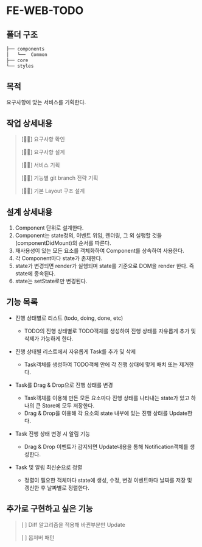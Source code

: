 # FE-WEB-TODO

## 폴더 구조

```bash
├── components
│   └──  Common
├── core
└── styles
```

## 목적

요구사항에 맞는 서비스를 기획한다.

## 작업 상세내용

> [🙆‍♂️] 요구사항 확인
>
> [🙆‍♂️] 요구사항 설계
>
> [🙆‍♂️] 서비스 기획
>
> [🙆‍♂️] 기능별 git branch 전략 기획
>
> [🙆‍♂️] 기본 Layout 구조 설계

## 설계 상세내용

1. Component 단위로 설계한다.
2. Component는 state정의, 이벤트 위임, 렌더링, 그 외 실행할 것들(componentDidMount)의 순서를 따른다.
3. 재사용성이 있는 모든 요소를 객체화하여 Component를 상속하여 사용한다.
4. 각 Component마다 state가 존재한다.
5. state가 변경되면 render가 실행되며 state를 기준으로 DOM을 render 한다. 즉 state에 종속된다.
6. state는 setState로만 변경된다.

## 기능 목록

- 진행 상태별로 리스트 (todo, doing, done, etc)

  - TODO의 진행 상태별로 TODO객체를 생성하여 진행 상태를 자유롭게 추가 및 삭제가 가능하게 한다.

- 진행 상태별 리스트에서 자유롭게 Task를 추가 및 삭제

  - Task객체를 생성하여 TODO객체 안에 각 진행 상태에 맞게 배치 또는 제거한다.

- Task를 Drag & Drop으로 진행 상태를 변경

  - Task객체를 이용해 만든 모든 요소마다 진행 상태를 나타내는 state가 있고 하나의 큰 Store에 모두 저장한다.
  - Drag & Drop을 이용해 각 요소의 state 내부에 있는 진행 상태를 Update한다.

- Task 진행 상태 변경 시 알림 기능

  - Drag & Drop 이벤트가 감지되면 Update내용을 통해 Notification객체를 생성한다.

- Task 및 알림 최신순으로 정렬
  - 정렬이 필요한 객체마다 state에 생성, 수정, 변경 이벤트마다 날짜를 저장 및 갱신한 후 날짜별로 정렬한다.

## 추가로 구현하고 싶은 기능

> [ ] Diff 알고리즘을 적용해 바뀐부분만 Update
>
> [ ] 옵저버 패턴
